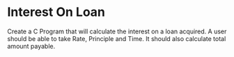 # Interest On Loan
Create a C Program that will calculate the interest on a loan acquired. A user should be able to take Rate, Principle and Time. It should also calculate total amount payable.